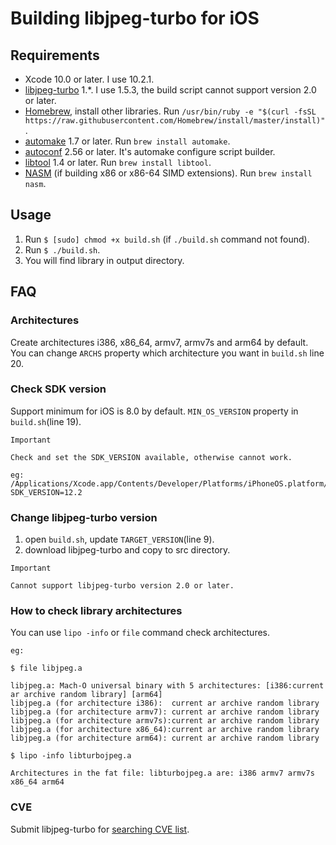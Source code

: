 # Building libjpeg-turbo for iOS

## Requirements

- Xcode 10.0 or later. I use 10.2.1.
- [libjpeg-turbo](https://github.com/libjpeg-turbo/libjpeg-turbo) 1.*. I use 1.5.3, the build script cannot support version 2.0 or later.
- [Homebrew](https://brew.sh), install other libraries. Run `/usr/bin/ruby -e "$(curl -fsSL https://raw.githubusercontent.com/Homebrew/install/master/install)"`.
- [automake](https://formulae.brew.sh/formula/automake#default) 1.7 or later. Run `brew install automake`.
- [autoconf](https://formulae.brew.sh/formula/autoconf) 2.56 or later. It's automake configure script builder. 
- [libtool](https://formulae.brew.sh/formula/libtool#default) 1.4 or later. Run `brew install libtool`.
- [NASM](https://formulae.brew.sh/formula/nasm#default) (if building x86 or x86-64 SIMD extensions). Run `brew install nasm`.

## Usage

1. Run `$ [sudo] chmod +x build.sh` (if `./build.sh` command not found).
2. Run `$ ./build.sh`.
3. You will find library in output directory.

## FAQ

### Architectures

Create architectures i386, x86_64, armv7, armv7s and arm64 by default. 
You can change `ARCHS` property which architecture you want in `build.sh` line 20.

### Check SDK version

Support minimum for iOS is 8.0 by default. `MIN_OS_VERSION` property in `build.sh`(line 19).

```
Important

Check and set the SDK_VERSION available, otherwise cannot work.

eg: /Applications/Xcode.app/Contents/Developer/Platforms/iPhoneOS.platform/Developer/SDKs/iPhoneOS12.2.sdk
SDK_VERSION=12.2
```

### Change libjpeg-turbo version

1. open `build.sh`, update `TARGET_VERSION`(line 9).
2. download libjpeg-turbo and copy to src directory.

```
Important

Cannot support libjpeg-turbo version 2.0 or later.
```

### How to check library architectures

You can use `lipo -info` or `file` command check architectures.

```
eg:

$ file libjpeg.a
 
libjpeg.a: Mach-O universal binary with 5 architectures: [i386:current ar archive random library] [arm64]
libjpeg.a (for architecture i386):	current ar archive random library
libjpeg.a (for architecture armv7):	current ar archive random library
libjpeg.a (for architecture armv7s):current ar archive random library
libjpeg.a (for architecture x86_64):current ar archive random library
libjpeg.a (for architecture arm64):	current ar archive random library

$ lipo -info libturbojpeg.a 

Architectures in the fat file: libturbojpeg.a are: i386 armv7 armv7s x86_64 arm64
```

### CVE

Submit libjpeg-turbo for [searching CVE list](https://cve.mitre.org/cve/search_cve_list.html).